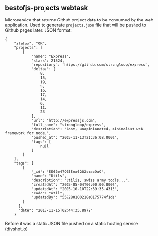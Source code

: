 ## bestofjs-projects webtask

Microservice that returns Github project data to be consumed by the web application.
Used to generate `projects.json` file that will be pushed to Github pages later.
JSON format:

```
{
    "status": "OK",
    "projects": [
        {
            "name": "Express",
            "stars": 21524,
            "repository": "https://github.com/strongloop/express",
            "deltas": [
                8,
                15,
                19,
                5,
                16,
                17,
                14,
                6,
                12,
                23
            ],
            "url": "http://expressjs.com",
            "full_name": "strongloop/express",
            "description": "Fast, unopinionated, minimalist web framework for node.",
            "pushed_at": "2015-11-13T21:36:08.000Z",
            "tags": [
                null
            ]
        }
    ],
    "tags": [
        {
            "_id": "5568e479355ea6282ecae9a9",
            "name": "Utils",
            "description": "Utilis, swiss army tools...",
            "createdAt": "2015-05-04T00:00:00.000Z",
            "updatedAt": "2015-10-10T22:39:35.431Z",
            "code": "util",
            "updatedBy": "557280100218e0175774f1de"
        }
      ],
      "date": "2015-11-15T02:44:35.897Z"
    }        
```

Before it was a static JSON file pushed on a static hosting service (divshot.io)
